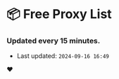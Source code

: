 # :package: Free Proxy List
### Updated every 15 minutes.

- Last updated: `2024-09-16 16:49`

:heart:

